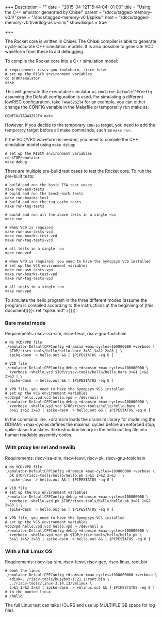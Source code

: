 +++
Description = ""
date = "2015-04-12T15:44:04+01:00"
title = "Using the C++ emulator generated by Chisel"
parent = "/docs/tagged-memory-v0.1/"
prev = "/docs/tagged-memory-v0.1/spike/"
next = "/docs/tagged-memory-v0.1/verilog-asic-sim/"
showdisqus = true

+++

The Rocket core is written in Chisel. The Chisel compiler is able to generate cycle-accurate C++ simulation models. It is also possible to generate VCD waveform from these to aid debugging. 

To compile the Rocket core into a C++ simulation model:

    # requirement: riscv-gnu-toolchain, riscv-fesvr
    # set up the RISCV environment variables
    cd $TOP/emulator
    make

This will generate the executable simulator as
`emulator-DefaultCPPConfig` assuming the Default configuration is
used. For simulating a different lowRISC configuration, take
`TAGW32S2T4` for an example, you can either change the CONFIG variable
in the Makefile or temporarily run make as:

    CONFIG=TAGW32S2T4 make

However, if you decide to the temporary `CONFIG` target, you need to
add the temporary target before all make commands, such as `make run`.

If the VCD/VPD waveform is needed, you need to compile the C++
simulation model using `make debug`: 

    # set up the RISCV environment variables
    cd $TOP/emulator
    make debug

There are multiple pre-build test cases to test the Rocket core. To run the pre-built tests:

    # build and run the basic ISA test cases
    make run-asm-tests
    # build and run the bench-mark tests
    make run-bmarks-test
    # build and run the tag cache tests
    make run-tag-tests

    # build and run all the above tests in a single run
    make run

    # when VCD is required
    make run-asm-tests-vcd 
    make run-bmarks-test-vcd
    make run-tag-tests-vcd

    # all tests in a single run
    make run-vcd 

    # when VPD is required, you need to have the Synopsys VCS installed
    # set up the VCS environment variables
    make run-asm-tests-vpd
    make run-bmarks-test-vpd
    make run-tag-tests-vpd

    # all tests in a single run
    make run-vpd

To simulate the hello program in the three different modes (assume the
program is compiled according to the instructions at the beginning of [this 
document]({{< ref "spike.md" >}})):

### Bare metal mode

Requirements: riscv-isa-sim, riscv-fesvr, riscv-gnu-toolchain

    # No VCD/VPD file
    ./emulator-DefaultCPPConfig +dramsim +max-cycles=100000000 +verbose \
      $TOP/riscv-tools/hello/hello.bare 3>&1 1>&2 2>&3 | \
      spike-dasm  > hello.out && [ $PIPESTATUS -eq 0 ]

    # VCD file
    ./emulator-DefaultCPPConfig-debug +dramsim +max-cycles=100000000 \
      +verbose -vhello.vcd $TOP/riscv-tools/hello/hello.bare 3>&1 1>&2 2>&3 | \
      spike-dasm  > hello.out && [ $PIPESTATUS -eq 0 ]

    # VPD file, you need to have the Synopsys VCS installed
    # set up the VCS environment variables
    vcd2vpd hello.vpd.vcd hello.vpd > /dev/null &
    ./emulator-DefaultCPPConfig-debug +dramsim +max-cycles=100000000 \
      +verbose -vhello.vpd.vcd $TOP/riscv-tools/hello/hello.bare \
      3>&1 1>&2 2>&3 | spike-dasm  > hello.out && [ $PIPESTATUS -eq 0 ]

In the command line, +dramsim loads the dramsim library for modelling the DDRAM; +max-cycles defines the maximal cycles before an enforced stop; spike-dasm translates the instruction binary in the hello.out log file into human readable assembly codes.

### With proxy kernel and newlib

Requirements: riscv-isa-sim, riscv-fesvr, riscv-pk, riscv-gnu-toolchain

    # No VCD/VPD file
    ./emulator-DefaultCPPConfig +dramsim +max-cycles=100000000 +verbose \
      pk $TOP/riscv-tools/hello/hello.pk 3>&1 1>&2 2>&3 | \
      spike-dasm  > hello.out && [ $PIPESTATUS -eq 0 ]

    # VCD file
    # set up the VCS environment variables
    ./emulator-DefaultCPPConfig-debug +dramsim +max-cycles=100000000 \
      +verbose -vhello.vcd pk $TOP/riscv-tools/hello/hello.pk 3>&1 1>&2 2>&3 | \
      spike-dasm  > hello.out && [ $PIPESTATUS -eq 0 ]

    # VPD file, you need to have the Synopsys VCS installed
    # set up the VCS environment variables
    vcd2vpd hello.vpd.vcd hello.vpd > /dev/null &
    ./emulator-DefaultCPPConfig-debug +dramsim +max-cycles=100000000 \
      +verbose -vhello.vpd.vcd pk $TOP/riscv-tools/hello/hello.pk \
      3>&1 1>&2 2>&3 | spike-dasm  > hello.out && [ $PIPESTATUS -eq 0 ]

### With a full Linux OS

Requirements: riscv-isa-sim, riscv-fesvr, riscv-gcc, riscv-linux, root.bin

    # boot the linux
    ./emulator-DefaultCPPConfig +dramsim +max-cycles=1000000000 +verbose \
      +disk=../riscv-tools/busybox-1.21.1/root.bin \
      ../riscv-tools/linux-3.14.13/vmlinux \
      3>&1 1>&2 2>&3 | spike-dasm  > vmlinux.out && [ $PIPESTATUS -eq 0 ]
    # in the booted linux
    # /hello

The full Linux test can take HOURS and use up MULTIPLE GB space for log files. 

